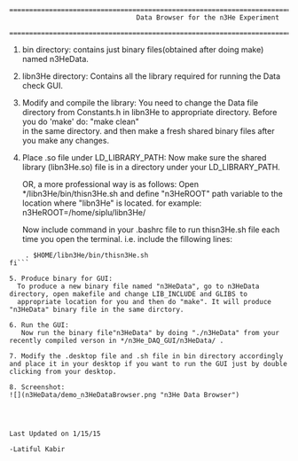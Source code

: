       ======================================================================================================
                                    Data Browser for the n3He Experiment
      ======================================================================================================
1. bin directory: contains just binary files(obtained after doing make) named n3HeData.

2. libn3He directory: Contains all the library required for running the Data check GUI.

3. Modify and compile the library:
   You need to change the Data file directory from Constants.h in libn3He to appropriate directory. Before you do 'make' do: "make clean"   
   in the same directory.  and then make a fresh shared binary files after you make any changes.

4. Place .so file under LD_LIBRARY_PATH:
   Now make sure the shared library (libn3He.so) file is in a directory under your LD_LIBRARY_PATH. 

   OR, a more professional way is as follows:
   Open */libn3He/bin/thisn3He.sh and define "n3HeROOT" path variable to the location where "libn3He" is located.
   for example: n3HeROOT=/home/siplu/libn3He/
   
   Now include command in your .bashrc file to run thisn3He.sh file each time you open the terminal. i.e. include the fillowing lines:

```if [ -f $HOME/libn3He/bin/thisn3He.sh ]; then
	. $HOME/libn3He/bin/thisn3He.sh
fi```

5. Produce binary for GUI:
  To produce a new binary file named "n3HeData", go to n3HeData directory, open makefile and change LIB_INCLUDE and GLIBS to
  appropriate location for you and then do "make". It will produce "n3HeData" binary file in the same dirctory. 

6. Run the GUI:
   Now run the binary file"n3HeData" by doing "./n3HeData" from your recently compiled verson in */n3He_DAQ_GUI/n3HeData/ .

7. Modify the .desktop file and .sh file in bin directory accordingly and place it in your desktop if you want to run the GUI just by double clicking from your desktop.

8. Screenshot:
![](n3HeData/demo_n3HeDataBrowser.png "n3He Data Browser")



                                                                                  Last Updated on 1/15/15
                                                                                 -Latiful Kabir
